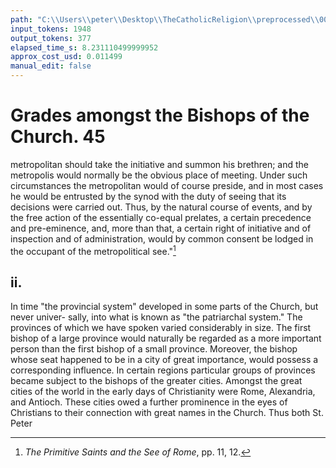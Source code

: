 ```yaml
---
path: "C:\\Users\\peter\\Desktop\\TheCatholicReligion\\preprocessed\\00065.jpg"
input_tokens: 1948
output_tokens: 377
elapsed_time_s: 8.231110499999952
approx_cost_usd: 0.011499
manual_edit: false
---
```

# Grades amongst the Bishops of the Church. 45

metropolitan should take the initiative and
summon his brethren; and the metropolis would
normally be the obvious place of meeting.
Under such circumstances the metropolitan
would of course preside, and in most cases
he would be entrusted by the synod with the
duty of seeing that its decisions were carried
out. Thus, by the natural course of events,
and by the free action of the essentially co-equal
prelates, a certain precedence and pre-eminence,
and, more than that, a certain right of initiative
and of inspection and of administration, would
by common consent be lodged in the occupant
of the metropolitical see."[^1]

## ii.

In time "the provincial system" developed
in some parts of the Church, but never univer-
sally, into what is known as "the patriarchal
system." The provinces of which we have
spoken varied considerably in size. The first
bishop of a large province would naturally be
regarded as a more important person than the
first bishop of a small province. Moreover, the
bishop whose seat happened to be in a city of
great importance, would possess a corresponding
influence. In certain regions particular groups
of provinces became subject to the bishops of
the greater cities. Amongst the great cities
of the world in the early days of Christianity
were Rome, Alexandria, and Antioch. These
cities owed a further prominence in the eyes
of Christians to their connection with great
names in the Church. Thus both St. Peter

[^1]: *The Primitive Saints and the See of Rome*, pp. 11, 12.